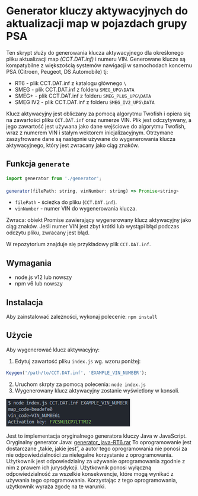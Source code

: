 
# Generator kluczy aktywacyjnych do aktualizacji map w pojazdach grupy PSA
Ten skrypt służy do generowania klucza aktywacyjnego dla określonego pliku aktualizacji map _(CCT.DAT.inf)_ i numeru VIN. Generowane klucze są kompatybilne z większością systemów nawigacji w samochodach koncernu PSA (Citroen, Peugeot, DS Automobile) tj:
  - RT6 - plik CCT.DAT.inf z katalogu głównego `\`
  - SMEG -  plik CCT.DAT.inf z folderu `SMEG_UPG\DATA`
  - SMEG+ - plik CCT.DAT.inf z folderu `SMEG_PLUS_UPG\DATA` 
  - SMEG IV2 - plik CCT.DAT.inf z folderu `SMEG_IV2_UPG\DATA`

Klucz aktywacyjny jest obliczany za pomocą algorytmu Twofish i opiera się na zawartości pliku `CCT.DAT.inf` oraz numerze VIN. Plik jest odczytywany, a jego zawartość jest używana jako dane wejściowe do algorytmu Twofish, wraz z numerem VIN i stałym wektorem inicjalizacyjnym. Otrzymane zaszyfrowane dane są następnie używane do wygenerowania klucza aktywacyjnego, który jest zwracany jako ciąg znaków.

## Funkcja `generate`
```js
import generator from './generator';

generator(filePath: string, vinNumber: string) => Promise<string>
```
-   `filePath` - ścieżka do pliku (`CCT.DAT.inf`).
-   `vinNumber` - numer VIN do wygenerowania klucza.

Zwraca: obiekt Promise zawierający wygenerowany klucz aktywacyjny jako ciąg znaków.
Jeśli numer VIN jest zbyt krótki lub wystąpi błąd podczas odczytu pliku, zwracany jest błąd.

W repozytorium znajduje się przykładowy plik `CCT.DAT.inf`.

## Wymagania
-   node.js v12 lub nowszy
-   npm v6 lub nowszy

## Instalacja
Aby zainstalować zależności, wykonaj polecenie:
`npm install` 

## Użycie
Aby wygenerować klucz aktywacyjny:
  1. Edytuj zawartość pliku `index.js` wg. wzoru poniżej:
  ```js
  Keygen('/path/to/CCT.DAT.inf', 'EXAMPLE_VIN_NUMBER');
  ```
  2. Uruchom skrpty za pomocą polecenia: `node index.js` 
  3. Wygenerowany klucz aktywacyjny zostanie wyświetlony w konsoli.

![Screenshoot](https://github.com/HotFr1dge/psa-maps-activation-tool/blob/main/screenshoot.png?raw=true)

Jest to implementacja oryginalnego generatora kluczy Java w JavaScript. Oryginalny generator Java: [generator_java-RT6.rar](https://www63.zippyshare.com/v/gVitj91m/file.html)
To oprogramowanie jest dostarczane „takie, jakie jest”, a autor tego oprogramowania nie ponosi za nie odpowiedzialności za nielegalne korzystanie z oprogramowania. Użytkownik jest odpowiedzialny za używanie oprogramowania zgodnie z nim z prawem ich jurysdykcji. Użytkownik ponosi wyłączną odpowiedzialność za wszelkie konsekwencje, które mogą wynikać z używania tego oprogramowania. Korzystając z tego oprogramowania, użytkownik wyraża zgodę na te warunki.
